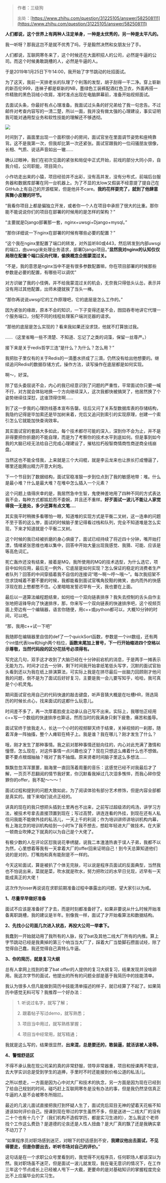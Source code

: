 
> 作者：三级狗
>
> 出处：[https://www.zhihu.com/question/31225105/answer/582508111](https://www.zhihu.com/question/31225105/answer/582508111)

**人们都说，这个世界上有两种人注定单身，一种是太优秀的，另一种是太平凡的。**

我一听呀？那我这岂不是就不优秀了吗，于是毅然决然和女朋友分了手。

人们都说，互联网寒冬来了，这个时候还在大面积招人的公司，必然是牛逼的公司。而这个时候勇敢跳槽的人，必然是牛逼的人。

于是2019年1月25日下午14:00，我开始了字节跳动的社招面试。

为了这天，我前一天排老长的队理了个利落的发型，胡子刮得一干二净。穿上崭新的新百伦999，连袜子都是崭新的NB，墨绿色工装裤配酒红色卫衣，外面再搭一件精致的黑色羽绒小坎肩，准时准点出现在电脑屏幕前，准备开始视频面试。

去面试头条，你最好有点心理准备。我面试过头条的好兄弟给了我一句忠告。不过邮件对考查内容写的一清二楚，所以一面，我并没有做太强的心理建设，事实证明我可能对通用型业务和软性技能的理解还不够透彻。

![](https://gitee.com/chenssy/blog-home/raw/master/image/201903/201903051001.png)

时间到了，画面里出现一个面积很小的房间，面试官坐在里面调节姿势和座椅靠背。这不是我第一次，但我却比第一次还紧张。面试官跟我的一位闷骚朋友很像，长相、气质、说话声音如出一辙......

确认过眼神，我们在初次见面的紧张和局促中正式开始，前戏的部分大同小异，自我介绍，公司职能，项目简介。

小作坊走出来的小猿，项目经验并不出彩，没有高并发，没有分布式，前端后台服务器和数据库部署在同一台机器上。为了不显的太low又假装不经意提了提自己在GitHub上有自己的开源框架，但是他并不care。**我的花样耍完了，就到了他肆意挥舞小皮鞭的环节。**

“我看你项目上都是偏独立开发，或者你一个人在项目中承担了很大的比重。那你能不能说说你们的项目在部署的时候用的是怎样的架构？”

“主要就是Django部署那一套，nginx+uwsgi+Django+mysql。”

“那你详细说一下nginx在部署的时候有哪些必要的配置？”

“这个我在nginx里配置了端口的转发，对外监听80或443，然后转发到内部uwsgi的端口，由uwsgi来处理业务请求，部署Django项目。”**显然我对nginx的认知仅仅局限在配置个端口反向代理，偷换概念企图蒙混过关。**

“不是，我的意思是nginx当中不是有很多参数配置嘛，你在项目部署的时候那些参数是必要的配置，有哪些可以调优”

对方识破了我的小伎俩，并不给我蒙混过关的机会，无奈我只得低头认怂，表示并没有用过其他配置，出师未捷就挨了当头一棒。

“那你再说说uwsgi它的工作原理吧，它的底层是怎么工作的。”

因为紧张的缘故，原本不会的知识，一下子变得还是不会，囫囵吞枣地讲它代理一个服务端口，分配不同的线程处理客户端浏览器的请求。

“那他的底层是怎么实现的？看来我如果还没求饶，他就不打算放过我。

......（这里省略一些不清楚、不知道、忘记了之类的词藻，保留一丝尊严。）

接下来是关于redis哲学三连“是什么？为什么？怎么用？”

我把肚子里仅有的关于Redis的一滴墨水挤成了三滴，仍然没有给出他想要的。继续追问Redis的数据存储方式，操作方法，读写操作在底层都是如何实现。

啊～，好深。

除了低头委屈说不会，内心的我已经意识到了问题的严重性，平常面试你只要一喊不行，对方就会体贴地换一个方向继续深入，这次我都快被搞哭了，他居然换了个姿势继续往深怼，这谁顶得住啊……

到了这一步我的心理防线基本宣布告罄。往后又问了关系型数据库表的存储结构，我隐约记得是毕加索还是毕加树来着，完后又追问到索引的实现原理，创建一个索引怎么它就能加快查询效率。

其实面试官的套路大多如此，每个技术都尽可能的深入，深到你不会为止，并不是非得要把你折磨的不能自理，而是为了考察你的技术水平到底如何。但是事到如今我的大脑已经无法给自己完成心理建设了，摧枯拉朽般智商情商性商逆商全线崩盘。

当然这也不能全怪我，上来就是三个大闷棍，就是李云龙来也让旅长打成懵逼了，哪里还能腾出精力开意大利炮。

下一个节目到了数据结构，面试官稳准狠一步到位点到了我的敏感地带：堆。什么是最小堆？什么是最大堆？在堆中怎么插入一个元素？

这个问题上值得庆幸的是，我居然急中生智，鬼使神差地用了四种不同的方式表达我不会，每种方式都尴尬而不委婉，并且还不重样。**好歹面试一波儿不能让人家觉得我一无是处，多少还算有点文笔....**

其实我平时稍微多看哪怕一眼，知道堆的实现方式是平衡二叉树，这一连串的问题不至于答的这么惨，面试的时候脑子里记得看过栈和队列，完全不知道堆是怎么实现，下来才知道就是个平衡二叉树。

这个时候的我已经被折磨的身心俱疲了，面试已经持续了将近四十分钟，嘴开始打漂，情绪紧张思维也难以集中，回答中开始大量出现我感觉、我猜、可能、应该是等高危词汇。

死亡轰炸还没有结束，接着是MQ，我所使用的MQ的技术选型，为什么选它，项目中如何应用，最后无一例外，它底层是如何实现？怎么保证的稳定的消费者生产者队列？回答的中间穿插着我不自信的连接词“嗯～啊～哼～哦～”。每次我招架不住求饶喊着不要不要的时候，我都能看到面试官嘴角狡黠的微笑，由内而外的快感浮现在脸上憋都憋不住。心里暗暗发誓迟早有一天，我也要在上面。

最后以一道算法编程题结束，如何给一个双向链表排序？我失去控制的舌头自作主张地把话锋导向了快速排序，那，你来写一个双向链表的快速排序吧，这个视频页面上旁边有一个编辑器，语言你随便，用c++或python都可以，大概10分钟的时间，可以吧。

“那，我用c++试一下吧”

我随即在编辑器里自信的def了一个quickSort函数，参数是一个int数组，还有两个int值代表low和high两个档位，**函数末尾加上冒号，下一行开始缩进四个空格以示尊敬，当然代码段的区分花括号必须得有。**

写完这几句，双手这才收到了大脑已经在十分钟前宕机的消息，于是两手一摊表示无能为力。时间才过去一分钟，剩下时间我开始拿纸笔低头写字，沉默的面试官抬头看到还以为我在纸上排演算法，可实际上我是在拼尽最后一丝脑力回顾刚才他问我的问题，倒不是为了面试后好好复习，主要是我一会儿要写知乎，哈哈，我可真是个小机灵鬼。

期间面试官也用自己的代码快速的敲击键盘，听声音猜大概是在吐槽HR，筛选简历的时候长点心，找来面试的这都什么玩意儿。

时间差不多了，再一次厚着脸皮主动承认自己写不出来。实际上，我哪怕正经用c++写一个数组的快速排序也算话，然而当时的我满身只剩下疲惫，痛苦和羞辱。

面试官终于放我走人，长达一个小时的视频聊天终于结束，关掉视频的一刹那，随着浑身一阵抽搐，整个人瘫软在椅子上。我是谁？我在哪儿？刚才发生了什么？

哦，刚才发生了那种事情。我之前对那种事情还挺向往的，内心对此充满了激情和憧憬，怎么现在，对这件事情一点兴趣也没了？现在只想这么瘫着什么也不想做。要不要点根烟抽抽？哦对了我不抽烟。原来贤者时间脑子里这么多想法……

飘飘忽忽浑浑噩噩，脑海里一直回荡着周董的音乐：这感觉已经不对我最后才了解，一页页不忍翻阅的情节我好累，你沉默看我掉过几次泪多憔悴，而我心碎你受罪你的offer，我不配～～～！

面试过程和提到的问题大致如此，为了阅读体验有部分艺术修饰，但是内容全部都是真实的。接下来咱们说点正经的。

讲真的现在的我只想把头插到土里再也不出来，之前写过超级浓的鸡汤，讲学习方法，被技术号拿去直接顶置到现在；写过高赞，讲连连看的外挂，到现在还有人私信问我能不能做外挂的私活儿，一天上千的利润；作为培训讲师讲培训机构内幕，有上海北京的培训机构给到一小时1k了我不想去，想趁年轻进大厂做技术。在大家一顿商业吹捧之下就真的以为自己是个大佬了。

有极少数的人在评论区怼我说花拳绣腿，说我二本渣渣热衷于误人子弟，我都不以为然，心里想着等我有一天拿着大厂的offer回来证明自己！到今天总算知道他们说的是对的，打嘴炮和真有能耐是不一样的。

今天这轮面试，算是被扒了个体无完肤，可以说是程序员面试的反面典型，当然我也不怕说出来，菜就是菜，吹水就是吹水，努力把吹过的水早日兑现，迟早有一天能成真正的大佬！

这次作为loser再说说在求职前期准备过程中暴露出的问题，望大家引以为戒。

**1、尽量早早做好准备**

面试不应该是准备好了才去，而是时刻都准备好了。如果非要说从什么时候开始准备离职跳槽，我的建议是半年。别像我一样，面试了才开始看算法和数据结构。

**2、先找小公司面几次进入状态，再投大公司一举拿下。**

我蠢到一开始就动用了我所有的人脉，投了bat及其他二线大厂所有的内推。算上字节跳动已经是我黄掉的第三个响当当大厂了，踩着大厂当垫脚石攒面试经，除了觉得自己蠢，我还觉得自己真特么牛逼。

**3、你的简历，就是复习大纲**

总有人拿网上找到的拿了bat offer的人提供的复习大纲复习，结果发现并没啥卵用。我这次字节的面试，他提出的所有的问题全部是基于我简历中的技能清单。

我认为很多人但凡能做到简历中技能清单描述的样子，就已经算了不起了。如果简历中感觉无料可写？我推荐一个好办法：

> 1\. 听说过名字，就写了解；
>
> 2\. 跟着帖子写过demo，就写熟悉；
>
> 3\. 项目当中用过，就写熟练掌握；
>
> 4\. 项目当中经常用，就写精通；

我就是这么写的，结果很显然，**出来混，总是要还的，敢装逼，就活该被人凌辱。**

**4、警惕舒适区**

不得不承认我在现公司呆的真的非常舒服，领导非常器重，项目和授课两不耽误，去大学实训总是受到学生的追捧，手里时不时还能接到价格公道的私活儿。

之所以想走，一方面是因为心中对大厂和技术的执念，另一方面是因为现在已经到了给自己规划的时间，碰巧赶上互联网寒冬是没有办法的事，但是我仍然坚信真正牛逼的人是不会被寒冬所阻拦。

最近的几波儿面试直接把我打到怀疑人生了，面试完后双目无神的望着天花板不知道该如何评价自己。授课到现在带过的学生虽然不多，但是送进一二线大厂的没有二十个也有十几个了（我们机构不造假学历，都是实习生进的），怎么我这个老师找个工作这么费劲？是道德的沦丧还是人性人扭曲？是大厂真的飘了还是我确实拿不动刀了？

“如果程序员对职场感到迷茫，对眼下的舒适感到不安，**我建议他出去面试，不见得要走，但是你要出去，听听市场对自己的评价。**”

这句话是在一个求职公众号里看到的，我觉得不光程序员，任何职场人都该深以为然。我对职场虽不迷茫，但是面试一波儿就发现，我在毫无意识的情况下，在工作三年这个节点成长上已经被人甩下一大截，更要命的是对基础知识的掌握程度完全比不上应届毕业的实习生。
